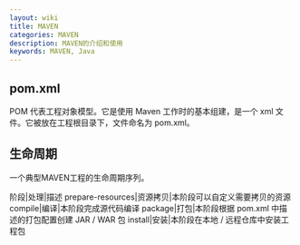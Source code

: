 ```yaml
---
layout: wiki
title: MAVEN
categories: MAVEN
description: MAVEN的介绍和使用
keywords: MAVEN, Java
---
```



## pom.xml
POM 代表工程对象模型。它是使用 Maven 工作时的基本组建，是一个 xml 文件。它被放在工程根目录下，文件命名为 pom.xml。

## 生命周期
一个典型MAVEN工程的生命周期序列。

阶段|处理|描述
prepare-resources|资源拷贝|本阶段可以自定义需要拷贝的资源
compile|编译|本阶段完成源代码编译
package|打包|本阶段根据 pom.xml 中描述的打包配置创建 JAR / WAR 包
install|安装|本阶段在本地 / 远程仓库中安装工程包

